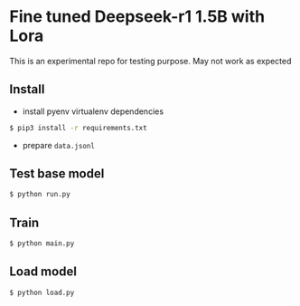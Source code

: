 # Fine tuned Deepseek-r1 1.5B with Lora

This is an experimental repo for testing purpose. May not work as expected

## Install
- install pyenv virtualenv dependencies
```bash
$ pip3 install -r requirements.txt
```
- prepare `data.jsonl`

## Test base model
```bash
$ python run.py
```

## Train
```bash
$ python main.py
```

## Load model
```bash
$ python load.py
```